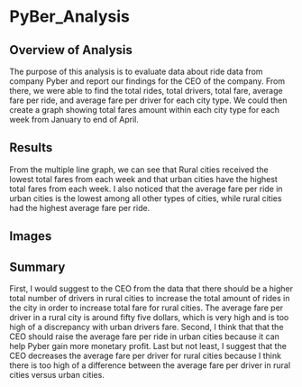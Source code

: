 # PyBer_Analysis

## Overview of Analysis 
The purpose of this analysis is to evaluate data about ride data from company Pyber and report our findings for the CEO of the company. From there, we were able to find the total rides, total drivers, total fare, average fare per ride, and average fare per driver for each city type. We could then create a graph showing total fares amount within each city type for each week from January to end of April. 

## Results 
From the multiple line graph, we can see that Rural cities received the lowest total fares from each week and that urban cities have the highest total fares from each week. I also noticed that the average fare per ride in urban cities is the lowest among all other types of cities, while rural cities had the highest average fare per ride.

## Images

## Summary 
First, I would suggest to the CEO from the data that there should be a higher total number of drivers in rural cities to increase the total amount of rides in the city in order to increase total fare for rural cities. The average fare per driver in a rural city is around fifty five dollars, which is very high and is too high of a discrepancy with urban drivers fare. Second, I think that that the CEO should raise the average fare per ride in urban cities because it can help Pyber gain more monetary profit. Last but not least, I suggest that the CEO decreases the average fare per driver for rural cities because I think there is too high of a difference between the average fare per driver in rural cities versus urban cities. 
